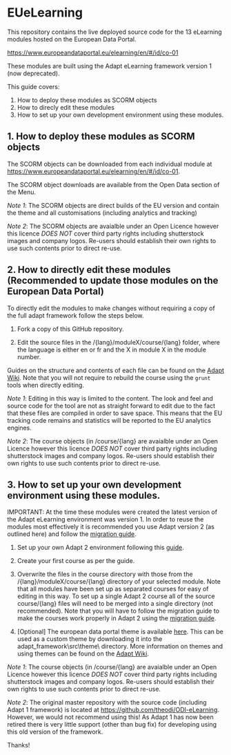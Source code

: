 # EUeLearning

This repository contains the live deployed source code for the 13 eLearning modules hosted on the European Data Portal.

https://www.europeandataportal.eu/elearning/en/#/id/co-01

These modules are built using the Adapt eLearning framework version 1 (now deprecated).

This guide covers:
1. How to deploy these modules as SCORM objects
2. How to direcly edit these modules
3. How to set up your own development environment using these modules. 

## 1. How to deploy these modules as SCORM objects

The SCORM objects can be downloaded from each individual module at https://www.europeandataportal.eu/elearning/en/#/id/co-01. 

The SCORM object downloads are available from the Open Data section of the Menu.

*Note 1*: The SCORM objects are direct builds of the EU version and contain the theme and all customisations (including analytics and tracking)

*Note 2*: The SCORM objects are avaialble under an Open Licence however this licence *DOES NOT* cover third party rights including shutterstock images and company logos. Re-users should establish their own rights to use such contents prior to direct re-use. 

## 2. How to directly edit these modules (Recommended to update those modules on the European Data Portal)

To directly edit the modules to make changes without requiring a copy of the full adapt framework follow the steps below.

1. Fork a copy of this GitHub repository. 

2. Edit the source files in the /{lang}/moduleX/course/{lang} folder, where the language is either en or fr and the X in module X in the module number.

Guides on the structure and contents of each file can be found on the [Adapt Wiki](https://github.com/adaptlearning/adapt_framework/wiki/Creating-your-first-course). Note that you will not require to rebuild the course using the `grunt` tools when directly editing. 

*Note 1*: Editing in this way is limited to the content. The look and feel and source code for the tool are not as straight forward to edit due to the fact that these files are compiled in order to save space. This means that the EU tracking code remains and statistics will be reported to the EU analytics engines.

*Note 2*: The course objects (in /course/{lang} are avaialble under an Open Licence however this licence *DOES NOT* cover third party rights including shutterstock images and company logos. Re-users should establish their own rights to use such contents prior to direct re-use. 

## 3. How to set up your own development environment using these modules.

IMPORTANT: At the time these modules were created the latest version of the Adapt eLearning environment was version 1. In order to reuse the modules most effectively it is recommended you use Adapt version 2 (as outlined here) and follow the [migration guide](https://github.com/adaptlearning/adapt_framework/wiki/Converting-a-Course-from-Version-1-to-Version-2).

1) Set up your own Adapt 2 environment following this [guide](https://github.com/adaptlearning/adapt_framework/wiki/Setting-up-your-development-environment).

2) Create your first course as per the guide.

3) Overwrite the files in the course directory with those from the /{lang}/moduleX/course/{lang} directory of your selected module. Note that all modules have been set up as separated courses for easy of editing in this way. To set up a single Adapt 2 course all of the source course/{lang} files will need to be merged into a single directory (not recommended). Note that you will have to follow the migration guide to make the courses work properly in Adapt 2 using the [migration guide](https://github.com/adaptlearning/adapt_framework/wiki/Converting-a-Course-from-Version-1-to-Version-2). 

4) [Optional] The european data portal theme is available [here](https://github.com/theodi/adapt-theme-eu/blob/master/README.md). This can be used as a custom theme by downloading it into the adapt_framework\src\theme\ directory. More information on themes and using themes can be found on the [Adapt Wiki](https://github.com/adaptlearning/adapt_authoring/wiki/Modifying-the-Vanilla-Theme).  

*Note 1*: The course objects (in /course/{lang} are avaialble under an Open Licence however this licence *DOES NOT* cover third party rights including shutterstock images and company logos. Re-users should establish their own rights to use such contents prior to direct re-use. 

*Note 2*: The original master repository with the source code (including Adapt 1 framework) is located at https://github.com/theodi/ODI-eLearning. However, we would not recommend using this! As Adapt 1 has now been retired there is very little support (other than bug fix) for developing using this old version of the framework.

Thanks!
